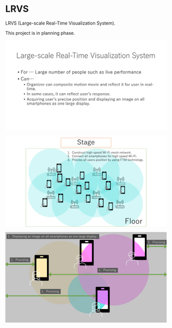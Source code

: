 # LRVS
LRVS (Large-scale Real-Time Visualization System).
  
This project is in planning phase.

![1](https://raw.githubusercontent.com/yayoimizuha/LRVS/master/1.svg)



![2](https://raw.githubusercontent.com/yayoimizuha/LRVS/master/2.svg)



![3](https://raw.githubusercontent.com/yayoimizuha/LRVS/master/3.svg)
